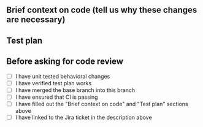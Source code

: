 ## Brief context on code (tell us why these changes are necessary)

## Test plan

## Before asking for code review

- [ ] I have unit tested behavioral changes
- [ ] I have verified test plan works
- [ ] I have merged the base branch into this branch
- [ ] I have ensured that CI is passing
- [ ] I have filled out the "Brief context on code" and "Test plan" sections above
- [ ] I have linked to the Jira ticket in the description above
